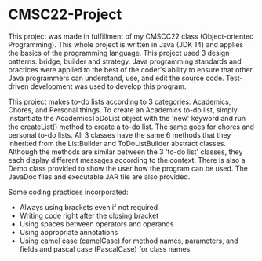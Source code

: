 # CMSC22-Project
This project was made in fulfillment of my CMSCC22 class (Object-oriented Programming). This whole project is written in Java (JDK 14) and applies the basics of the programming language. This project used 3 design patterns: bridge, builder and strategy. Java programming standards and practices were applied to the best of the coder's ability to ensure that other Java programmers can understand, use, and edit the source code. Test-driven development was used to develop this program.

This project makes to-do lists according to 3 categories: Academics, Chores, and Personal things. To create an Academics to-do list, simply instantiate the AcademicsToDoList object with the 'new' keyword and run the createList() method to create a to-do list. The same goes for chores and personal to-do lists. All 3 classes have the same 6 methods that they inherited from the ListBuilder and ToDoListBuilder abstract classes. Although the methods are similar between the 3 'to-do list' classes, they each display different messages according to the context. There is also a Demo class provided to show the user how the program can be used. The JavaDoc files and executable JAR file are also provided. 

Some coding practices incorporated:
- Always using brackets even if not required
- Writing code right after the closing bracket
- Using spaces between operators and operands
- Using appropriate annotations
- Using camel case (camelCase) for method names, parameters, and fields and pascal case (PascalCase) for class names
